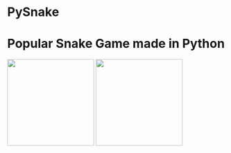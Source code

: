 # PySnake
# Popular Snake Game made in Python

<img src="https://github.com/subhojitghosh712/PySnake/assets/69459860/fac8dd66-0323-473b-9f59-0b8f3ae2d0ff" width="200" height="200">
<img src="https://github.com/subhojitghosh712/PySnake/assets/69459860/175a97d1-59fb-4032-8c13-c26d076da803" width="200" height="200">
